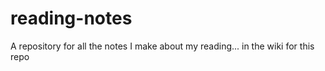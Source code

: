 # reading-notes
A repository for all the notes I make about my reading... in the wiki for this repo
